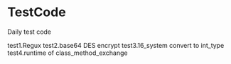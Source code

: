 # TestCode
Daily test code

test1.Regux
test2.base64 DES encrypt
test3.16_system convert to int_type
test4.runtime of class_method_exchange
